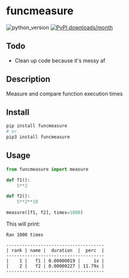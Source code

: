 # funcmeasure
![python_version](https://img.shields.io/static/v1?label=Python&message=3.5%20|%203.6%20|%203.7&color=blue) [![PyPI downloads/month](https://img.shields.io/pypi/dm/funcmeasure?logo=pypi&logoColor=white)](https://pypi.python.org/pypi/funcmeasure)

## Todo
- Clean up code because it's messy af

## Description
Measure and compare function execution times

## Install
~~~~bash
pip install funcmeasure
# or
pip3 install funcmeasure
~~~~

## Usage
~~~~python
from funcmeasure import measure

def f1():
    5**2

def f2():
    5**2**10

measure([f1, f2], times=1000)
~~~~
This will print:
~~~~
Ran 1000 times

-------------------------------------
| rank | name |  duration  |  perc  |
-------------------------------------
|    1 |   f1 | 0.00000019 |     1x |
|    2 |   f2 | 0.00000227 | 11.79x |
-------------------------------------
~~~~
